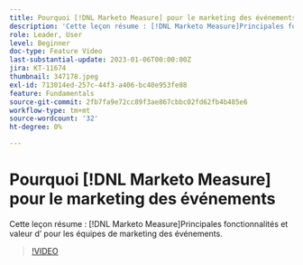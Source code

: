 ```yaml
---
title: Pourquoi [!DNL Marketo Measure] pour le marketing des événements
description: 'Cette leçon résume : [!DNL Marketo Measure]Principales fonctionnalités et valeur d’ pour les équipes de marketing des événements.'
role: Leader, User
level: Beginner
doc-type: Feature Video
last-substantial-update: 2023-01-06T00:00:00Z
jira: KT-11674
thumbnail: 347178.jpeg
exl-id: 713014ed-257c-44f3-a406-bc40e953fe88
feature: Fundamentals
source-git-commit: 2fb7fa9e72cc89f3ae867cbbc02fd62fb4b485e6
workflow-type: tm+mt
source-wordcount: '32'
ht-degree: 0%

---
```


# Pourquoi [!DNL Marketo Measure] pour le marketing des événements

Cette leçon résume : [!DNL Marketo Measure]Principales fonctionnalités et valeur d’ pour les équipes de marketing des événements.

>[!VIDEO](https://video.tv.adobe.com/v/347178/?quality=12&learn=on)
